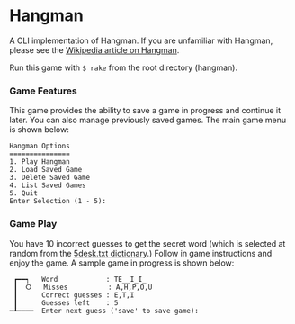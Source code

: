# Hangman

A CLI implementation of Hangman. If you are unfamiliar with Hangman, please see the <a href="http://en.wikipedia.org/wiki/Hangman_(game)">Wikipedia article on Hangman</a>.

Run this game with `$ rake` from the root directory (hangman).

### Game Features

This game provides the ability to save a game in progress and continue it later. You can also manage previously saved games. The main game menu is shown below:

```
Hangman Options
===============
1. Play Hangman
2. Load Saved Game
3. Delete Saved Game
4. List Saved Games
5. Quit
Enter Selection (1 - 5): 
```

### Game Play

You have 10 incorrect guesses to get the secret word (which is selected at random from the [5desk.txt dictionary](http://scrapmaker.com/view/twelve-dicts/5desk.txt).) Follow in game instructions and enjoy the game. A sample game in progress is shown below:

```
 ┏━━┑ 	Word            : TE__I_I_
 ┃  ⵔ 	Misses          : A,H,P,O,U
 ┃    	Correct guesses : E,T,I
 ┃    	Guesses left    : 5
━┻━━━━	Enter next guess ('save' to save game): 
```